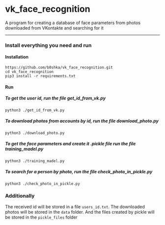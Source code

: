 # vk_face_recognition
A program for creating a database of face parameters from photos downloaded from VKontakte and searching for it
____
### Install everything you need and run
#### Installation
```
https://github.com/b0shka/vk_face_recognition.git
cd vk_face_recognition
pip3 install -r requirements.txt
```
#### Run
##### To get the user id, run the file get_id_from_vk.py
```
python3 ./get_id_from_vk.py
```
##### To download photos from accounts by id, run the file download_photo.py
```
python3 ./download_photo.py
```
##### To get the face parameters and create it .pickle file run the file training_madel.py
```
python3 ./training_madel.py
```
##### To search for a person by photo, run the file check_photo_in_pickle.py
```
python3 ./check_photo_in_pickle.py

```
### Additionally
The received id will be stored in a file `users_id.txt`. The downloaded photos will be stored in the `data` folder. And the files created by pickle will be stored in the `pickle_files` folder
